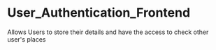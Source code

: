 # User_Authentication_Frontend
Allows Users to store their details and have the access to check other user's places
